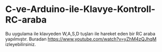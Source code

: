 # C-ve-Arduino-ile-Klavye-Kontroll-RC-araba
Bu uygulama ile klavyeden W,A,S,D tuşları ile hareket eden bir RC araba yapılmıştır. Buradan https://www.youtube.com/watch?v=yZhM4zQJhqM izleyebilirsiniz.
